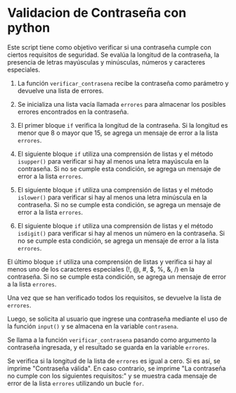 # Validacion de Contraseña con python
Este script tiene como objetivo verificar si una contraseña cumple con ciertos requisitos de seguridad. Se evalúa la longitud de la contraseña, la presencia de letras mayúsculas y minúsculas, números y caracteres especiales.

1) La función ```verificar_contrasena``` recibe la contraseña como parámetro y devuelve una lista de errores.

2) Se inicializa una lista vacía llamada ```errores``` para almacenar los posibles errores encontrados en la contraseña.

3) El primer bloque ```if``` verifica la longitud de la contraseña. Si la longitud es menor que 8 o mayor que 15, se agrega un mensaje de error a la lista ```errores```.

4) El siguiente bloque ```if``` utiliza una comprensión de listas y el método ```isupper()``` para verificar si hay al menos una letra mayúscula en la contraseña. Si no se cumple esta condición, se agrega un mensaje de error a la lista ```errores```.

5) El siguiente bloque ```if``` utiliza una comprensión de listas y el método ```islower()``` para verificar si hay al menos una letra minúscula en la contraseña. Si no se cumple esta condición, se agrega un mensaje de error a la lista ```errores```.

6) El siguiente bloque ```if``` utiliza una comprensión de listas y el método ```isdigit()``` para verificar si hay al menos un número en la contraseña. Si no se cumple esta condición, se agrega un mensaje de error a la lista ```errores```.

El último bloque ```if``` utiliza una comprensión de listas y verifica si hay al menos uno de los caracteres especiales (!, @, #, $, %, &, /) en la contraseña. Si no se cumple esta condición, se agrega un mensaje de error a la lista ```errores```.

Una vez que se han verificado todos los requisitos, se devuelve la lista de ```errores```.

Luego, se solicita al usuario que ingrese una contraseña mediante el uso de la función ```input()``` y se almacena en la variable ```contrasena```.

Se llama a la función ```verificar_contrasena``` pasando como argumento la contraseña ingresada, y el resultado se guarda en la variable ```errores```.

Se verifica si la longitud de la lista de ```errores``` es igual a cero. Si es así, se imprime "Contraseña válida". En caso contrario, se imprime "La contraseña no cumple con los siguientes requisitos:" y se muestra cada mensaje de error de la lista ```errores``` utilizando un bucle ```for```.
